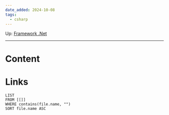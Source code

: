 ```yaml
---
date_added: 2024-10-08
tags:
  - csharp
---
```

Up: [Framework .Net](Framework%20.Net.md)
___
# Content
# Links
```dataview
LIST
FROM [[]]
WHERE contains(file.name, "")
SORT file.name ASC
```

